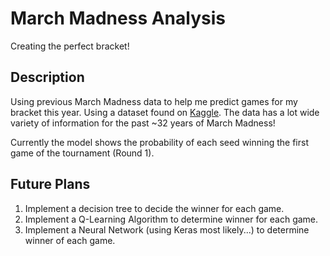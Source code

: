 # March Madness Analysis
Creating the perfect bracket!

## Description
Using previous March Madness data to help me predict games for my bracket this year. Using a dataset found on [Kaggle](https://www.kaggle.com/c/march-machine-learning-mania-2017). The data has a lot wide variety of information for the past ~32 years of March Madness!

Currently the model shows the probability of each seed winning the first game of the tournament (Round 1).

## Future Plans
1. Implement a decision tree to decide the winner for each game.
2. Implement a Q-Learning Algorithm to determine winner for each game.
3. Implement a Neural Network (using Keras most likely...) to determine winner of each game.
